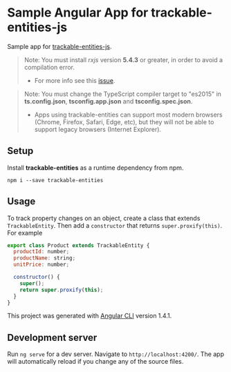 # Sample Angular App for trackable-entities-js

Sample app for [trackable-entities-js](https://github.com/TrackableEntities/trackable-entities-js).

> Note: You must install *rxjs* version **5.4.3** or greater, in order to avoid a compilation error.
> - For more info see this [issue](https://github.com/Reactive-Extensions/RxJS/issues/1487).

> Note: You must change the TypeScript compiler target to "es2015" in **ts.config.json**, **tsconfig.app.json** and **tsconfig.spec.json**.
> - Apps using trackable-entities can support most modern browsers (Chrome, Firefox, Safari, Edge, etc), but they will not be able to support legacy browsers (Internet Explorer).

## Setup

Install **trackable-entities** as a runtime dependency from npm.

```
npm i --save trackable-entities
```

## Usage

To track property changes on an object, create a class that extends `TrackableEntity`. Then add a `constructor` that returns `super.proxify(this)`.  For example

```js
export class Product extends TrackableEntity {
  productId: number;
  productName: string;
  unitPrice: number;

  constructor() {
    super();
    return super.proxify(this);
  }
}
```

This project was generated with [Angular CLI](https://github.com/angular/angular-cli) version 1.4.1.

## Development server

Run `ng serve` for a dev server. Navigate to `http://localhost:4200/`. The app will automatically reload if you change any of the source files.

